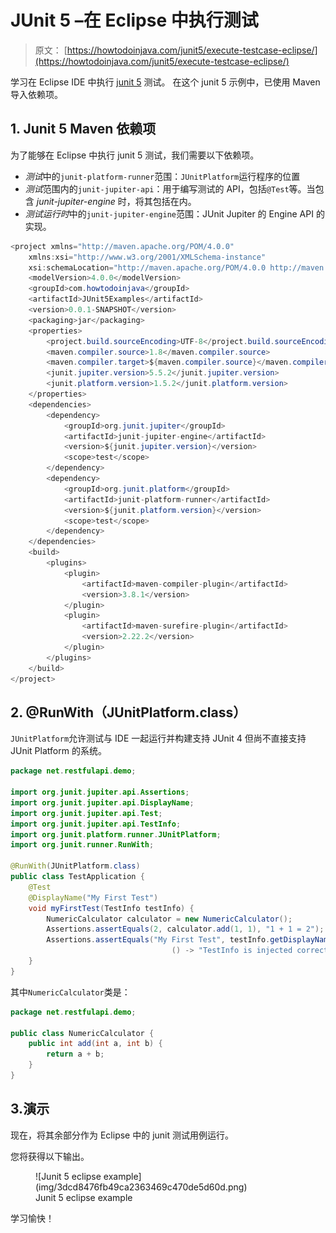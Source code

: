 # JUnit 5 –在 Eclipse 中执行测试

> 原文： [https://howtodoinjava.com/junit5/execute-testcase-eclipse/](https://howtodoinjava.com/junit5/execute-testcase-eclipse/)

学习在 Eclipse IDE 中执行 [junit 5](http://junit.org/junit5/) 测试。 在这个 junit 5 示例中，已使用 Maven 导入依赖项。

## 1\. Junit 5 Maven 依赖项

为了能够在 Eclipse 中执行 junit 5 测试，我们需要以下依赖项。

*   *测试*中的`junit-platform-runner`范围：`JUnitPlatform`运行程序的位置
*   *测试*范围内的`junit-jupiter-api`：用于编写测试的 API，包括`@Test`等。当包含 *junit-jupiter-engine* 时，将其包括在内。
*   *测试运行时*中的`junit-jupiter-engine`范围：JUnit Jupiter 的 Engine API 的实现。

```java
<project xmlns="http://maven.apache.org/POM/4.0.0"
	xmlns:xsi="http://www.w3.org/2001/XMLSchema-instance"
	xsi:schemaLocation="http://maven.apache.org/POM/4.0.0 http://maven.apache.org/xsd/maven-4.0.0.xsd">
	<modelVersion>4.0.0</modelVersion>
	<groupId>com.howtodoinjava</groupId>
	<artifactId>JUnit5Examples</artifactId>
	<version>0.0.1-SNAPSHOT</version>
	<packaging>jar</packaging>
	<properties>
		<project.build.sourceEncoding>UTF-8</project.build.sourceEncoding>
		<maven.compiler.source>1.8</maven.compiler.source>
		<maven.compiler.target>${maven.compiler.source}</maven.compiler.target>
		<junit.jupiter.version>5.5.2</junit.jupiter.version>
		<junit.platform.version>1.5.2</junit.platform.version>
	</properties>
	<dependencies>
		<dependency>
			<groupId>org.junit.jupiter</groupId>
			<artifactId>junit-jupiter-engine</artifactId>
			<version>${junit.jupiter.version}</version>
			<scope>test</scope>
		</dependency>
		<dependency>
			<groupId>org.junit.platform</groupId>
			<artifactId>junit-platform-runner</artifactId>
			<version>${junit.platform.version}</version>
			<scope>test</scope>
		</dependency>
	</dependencies>
	<build>
		<plugins>
			<plugin>
				<artifactId>maven-compiler-plugin</artifactId>
				<version>3.8.1</version>
			</plugin>
			<plugin>
				<artifactId>maven-surefire-plugin</artifactId>
				<version>2.22.2</version>
			</plugin>
		</plugins>
	</build>
</project>

```

## 2\. @RunWith（JUnitPlatform.class）

`JUnitPlatform`允许测试与 IDE 一起运行并构建支持 JUnit 4 但尚不直接支持 JUnit Platform 的系统。

```java
package net.restfulapi.demo;

import org.junit.jupiter.api.Assertions;
import org.junit.jupiter.api.DisplayName;
import org.junit.jupiter.api.Test;
import org.junit.jupiter.api.TestInfo;
import org.junit.platform.runner.JUnitPlatform;
import org.junit.runner.RunWith;

@RunWith(JUnitPlatform.class)
public class TestApplication { 
	@Test
	@DisplayName("My First Test")
	void myFirstTest(TestInfo testInfo) {
		NumericCalculator calculator = new NumericCalculator();
		Assertions.assertEquals(2, calculator.add(1, 1), "1 + 1 = 2");
		Assertions.assertEquals("My First Test", testInfo.getDisplayName(), 
									() -> "TestInfo is injected correctly");
	}
}

```

其中`NumericCalculator`类是：

```java
package net.restfulapi.demo;

public class NumericCalculator {
	public int add(int a, int b) {
		return a + b;
	}
}

```

## 3.演示

现在，将其余部分作为 Eclipse 中的 junit 测试用例运行。

您将获得以下输出。

<figure aria-describedby="caption-attachment-7849" class="wp-caption aligncenter" id="attachment_7849" style="width: 483px">![Junit 5 eclipse example](img/3dcd8476fb49ca2363469c470de5d60d.png)

<figcaption class="wp-caption-text" id="caption-attachment-7849">Junit 5 eclipse example</figcaption>

</figure>

学习愉快！